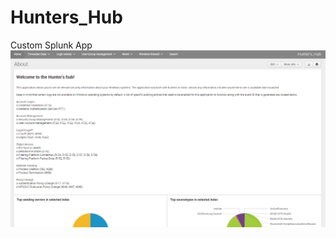 # Hunters_Hub
Custom Splunk App
![Alt text](https://github.com/WiredPulse/Hunters_Hub/blob/master/Screen_Shot.png?raw=true "Optional Title")

